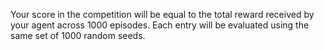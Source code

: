 Your score in the competition will be equal to the total reward received by your agent across 1000 episodes. Each entry will be evaluated using the same set of 1000 random seeds.
